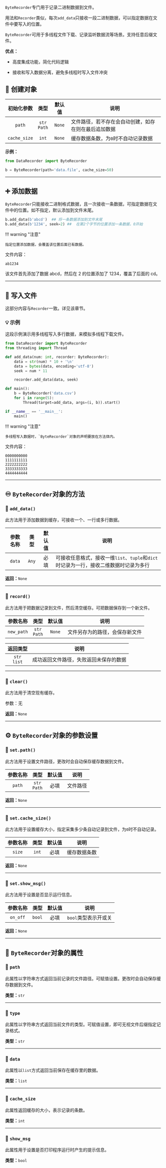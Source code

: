 `ByteRecorder`专门用于记录二进制数据到文件。

用法和`Recorder`类似，每次`add_data`只接收一段二进制数据，可以指定数据在文件中要写入的位置。

`ByteRecorder`可用于多线程文件下载、记录监听数据流等场景。支持任意后缀文件。

**优点：**

- 高度集成功能，简化代码逻辑

- 接收和写入数据分离，避免多线程时写入文件冲突

## 🐘 创建对象

|    初始化参数     |       类型        |  默认值   | 说明                         |
|:------------:|:---------------:|:------:|----------------------------|
|    `path`    | `str`<br>`Path` | `None` | 文件路径，若不存在会自动创建，如存在则在最后追加数据 |
| `cache_size` |      `int`      | `None` | 缓存数据条数，为`0`时不自动记录数据        |

**示例：**

```python
from DataRecorder import ByteRecorder

b = ByteRecorder(path='data.file', cache_size=50)
```

---

## ➕ 添加数据

`ByteRecorder`只能接收二进制格式数据，且一次接收一条数据，可指定数据在文件中的位置。如不指定，默认添加到文件末尾。

```python
b.add_data(b'abcd')  ## 将一条数据添加到文件末尾
b.add_data(b'1234', seek=2) ##  在第2个字节的位置添加一条数据，0开始
```

!!! warning "注意"

    指定位置添加数据，会覆盖该位置后面已有数据。

文件内容：

```
ab1234
```

该文件首先添加了数据 abcd，然后在 2 的位置添加了 1234，覆盖了后面的 cd。

---

## 💾 写入文件

这部分内容与`Recorder`一致。详见该章节。

### 💡 示例

这段示例演示用多线程写入多行数据，来模拟多线程下载文件。

```python
from DataRecorder import ByteRecorder
from threading import Thread

def add_data(num: int, recorder: ByteRecorder):
    data = str(num) * 10 + '\n'
    data = bytes(data, encoding='utf-8')
    seek = num * 11

    recorder.add_data(data, seek)

def main():
    b = ByteRecorder('data.csv')
    for i in range(5):
        Thread(target=add_data, args=(i, b)).start()

if __name__ == '__main__':
    main()
```

!!! warning "注意"

    多线程写入数据时，`ByteRecorder`对象的声明要放在方法体内。

文件内容：

```
0000000000
1111111111
2222222222
3333333333
4444444444
```

---

## ♾️ `ByteRecorder`对象的方法

### 📌 `add_data()`

此方法用于添加数据到缓存，可接收一个、一行或多行数据。

|  参数名称  |  类型   | 默认值 | 说明                                                   |
|:------:|:-----:|:---:|------------------------------------------------------|
| `data` | `Any` | 必填  | 可接收任意格式，接收一维`list`、`tuple`和`dict`时记录为一行，接收二维数据时记录为多行 |

**返回：**`None`

---

### 📌 `record()`

此方法用于把数据记录到文件，然后清空缓存。可把数据保存到一个新文件。

|    参数名称    |       类型        |  默认值   | 说明              |
|:----------:|:---------------:|:------:|-----------------|
| `new_path` | `str`<br>`Path` | `None` | 文件另存为的路径，会保存新文件 |

|      返回类型       |         说明          |
|:---------------:|:-------------------:|
| `str`<br>`list` | 成功返回文件路径，失败返回未保存的数据 |

---

### 📌 `clear()`

此方法用于清空现有缓存。

参数：无

**返回：**`None`

---

## ⚙️ `ByteRecorder`对象的参数设置

### 📌 `set.path()`

此方法用于设置文件路径，更改时会自动保存缓存数据到文件。

|  参数名称  |       类型        | 默认值 | 说明   |
|:------:|:---------------:|:---:|------|
| `path` | `str`<br>`Path` | 必填  | 文件路径 |

**返回：**`None`

---

### 📌 `set.cache_size()`

此方法用于设置缓存大小，指定采集多少条自动记录到文件，为`0`时不自动记录。

|  参数名称  |  类型   | 默认值 | 说明     |
|:------:|:-----:|:---:|--------|
| `size` | `int` | 必填  | 缓存数据条数 |

**返回：**`None`

---

### 📌 `set.show_msg()`

此方法用于设置是否显示运行信息。

|   参数名称   |   类型   | 默认值 | 说明            |
|:--------:|:------:|:---:|---------------|
| `on_off` | `bool` | 必填  | `bool`类型表示开或关 |

**返回：**`None`

---

## 🔣 `ByteRecorder`对象的属性

### 📌 `path`

此属性以字符串方式返回当前记录的文件路径。可赋值设置。更改时会自动保存缓存数据到文件。

**类型：**`str`

---

### 📌 `type`

此属性以字符串方式返回当前文件的类型。可赋值设置，即可无视文件后缀指定记录格式。

**类型：**`str`

---

### 📌 `data`

此属性以`list`方式返回当前保存在缓存里的数据。

**类型：**`list`

---

### 📌 `cache_size`

此属性返回缓存的大小，表示记录的条数。

**类型：**`int`

---

### 📌 `show_msg`

此属性用于设置是否打印程序运行时产生的提示信息。

**类型：**`bool`
